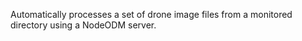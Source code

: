 Automatically processes a set of drone image files from a monitored directory using a NodeODM server.